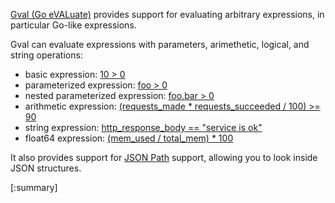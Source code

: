 [Gval (Go eVALuate)](https://github.com/PaesslerAG/gval) provides support for evaluating arbitrary expressions, in particular Go-like expressions.

Gval can evaluate expressions with parameters, arimethetic, logical, and string operations:

- basic expression: [10 > 0](https://pkg.go.dev/github.com/PaesslerAG/gval/#example-Evaluate-Basic)
- parameterized expression: [foo > 0](https://pkg.go.dev/github.com/PaesslerAG/gval/#example-Evaluate-Parameter)
- nested parameterized expression: [foo.bar > 0](https://pkg.go.dev/github.com/PaesslerAG/gval/#example-Evaluate-NestedParameter)
- arithmetic expression: [(requests_made * requests_succeeded / 100) >= 90](https://pkg.go.dev/github.com/PaesslerAG/gval/#example-Evaluate-Arithmetic)
- string expression: [http_response_body == "service is ok"](https://pkg.go.dev/github.com/PaesslerAG/gval/#example-Evaluate-String)
- float64 expression: [(mem_used / total_mem) * 100](https://pkg.go.dev/github.com/PaesslerAG/gval/#example-Evaluate-Float64)

It also provides support for [JSON Path](https://github.com/PaesslerAG/jsonpath) support, allowing you 
to look inside JSON structures.

[:summary]

